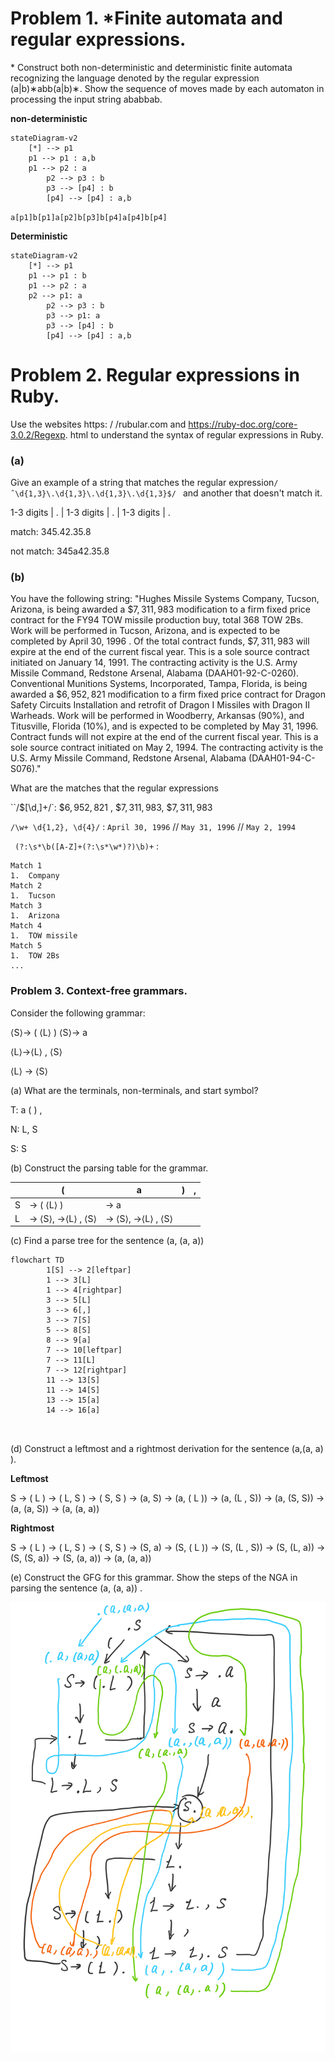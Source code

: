 # Problem 1. *Finite automata and regular expressions.

\* Construct both non-deterministic and deterministic finite automata recognizing the language denoted by the regular expression (a|b)∗abb(a|b)∗. Show the sequence of moves made by each automaton in processing the input string ababbab.

**non-deterministic**

```mermaid
stateDiagram-v2
    [*] --> p1
    p1 --> p1 : a,b
    p1 --> p2 : a
		p2 --> p3 : b
		p3 --> [p4] : b
		[p4] --> [p4] : a,b
```

`a[p1]b[p1]a[p2]b[p3]b[p4]a[p4]b[p4]`

**Deterministic**

```mermaid
stateDiagram-v2
    [*] --> p1
    p1 --> p1 : b
    p1 --> p2 : a
    p2 --> p1: a
		p2 --> p3 : b
		p3 --> p1: a
		p3 --> [p4] : b
		[p4] --> [p4] : a,b
```





# Problem 2. Regular expressions in Ruby.

Use the websites https: / /rubular.com and https://ruby-doc.org/core-3.0.2/Regexp.
html to understand the syntax of regular expressions in Ruby.

### (a) 

Give an example of a string that matches the regular expression`/ˆ\d{1,3}\.\d{1,3}\.\d{1,3}\.\d{1,3}$/ ` and another that doesn't match it.

1-3 digits | . |  1-3 digits | . | 1-3 digits | .

match: 345.42.35.8

not match: 345a42.35.8

### (b) 

You have the following string:
"Hughes Missile Systems Company, Tucson, Arizona, is being awarded a $\$ 7,311,983$ modification to a firm fixed price contract for the FY94 TOW missile production buy, total 368 TOW 2Bs. Work will be performed in Tucson, Arizona, and is expected to be completed by April 30, 1996 . Of the total contract funds, $\$ 7,311,983$ will expire at the end of the current fiscal year. This is a sole source contract initiated on January 14, 1991. The contracting activity is the U.S. Army Missile Command, Redstone Arsenal, Alabama (DAAH01-92-C-0260).
Conventional Munitions Systems, Incorporated, Tampa, Florida, is being awarded a $\$ 6,952,821$ modification to a firm fixed price contract for Dragon Safety Circuits Installation and retrofit of Dragon I Missiles with Dragon II Warheads. Work will be performed in Woodberry, Arkansas (90%), and Titusville, Florida (10%), and is expected to be completed by May 31, 1996. Contract funds will not expire at the end of the current fiscal year. This is a sole source contract initiated on May 2, 1994. The contracting activity is the U.S. Army Missile Command, Redstone Arsenal, Alabama (DAAH01-94-C-S076)."

What are the matches that the regular expressions 

``/\$[\d,]+/`: $\$ 6,952,821$ , $\$ 7,311,983$, $\$ 7,311,983$

`/\w+ \d{1,2}, \d{4}/` : `April 30, 1996` // `May 31, 1996` //   `May 2, 1994`

` (?:\s*\b([A-Z]+(?:\s*\w*)?)\b)+` :

```
Match 1
1.	Company
Match 2
1.	Tucson
Match 3
1.	Arizona
Match 4
1.	TOW missile
Match 5
1.	TOW 2Bs
...
```





### Problem 3. Context-free grammars.

Consider the following grammar:

⟨S⟩→ ( ⟨L⟩ )
⟨S⟩→ a

⟨L⟩→⟨L⟩ ,  ⟨S⟩

⟨L⟩ → ⟨S⟩

(a) What are the terminals, non-terminals, and start symbol?

T: a (  )  ,

N: L, S

S: S

(b) Construct the parsing table for the grammar.

|      | (                  | a                  | )    | ,    |
| ---- | ------------------ | ------------------ | ---- | ---- |
| S    | → ( ⟨L⟩ )          | → a                |      |      |
| L    | → ⟨S⟩, →⟨L⟩ ,  ⟨S⟩ | → ⟨S⟩, →⟨L⟩ ,  ⟨S⟩ |      |      |

(c) Find a parse tree for the sentence (a, (a, a))

```mermaid
flowchart TD
		1[S] --> 2[leftpar]
		1 --> 3[L]
		1 --> 4[rightpar]
		3 --> 5[L]
		3 --> 6[,]
		3 --> 7[S]
		5 --> 8[S]
		8 --> 9[a]
		7 --> 10[leftpar]
		7 --> 11[L]
		7 --> 12[rightpar]
		11 --> 13[S]
		11 --> 14[S]
		13 --> 15[a]
		14 --> 16[a]
		
		
```



(d) Construct a leftmost and a rightmost derivation for the sentence (a,(a, a) ).

**Leftmost**

S -> ( L ) -> ( L, S ) -> ( S, S ) -> (a, S) -> (a, ( L )) -> (a, (L , S)) -> (a, (S, S)) -> (a, (a, S)) -> (a, (a, a))

**Rightmost**

S -> ( L ) -> ( L, S ) -> ( S, S ) -> (S, a) -> (S, ( L )) -> (S, (L , S)) -> (S, (L, a)) -> (S, (S, a)) -> (S, (a, a)) -> (a, (a, a))

(e) Construct the GFG for this grammar. Show the steps of the NGA in parsing the sentence (a, (a, a)) .









![image-20210910141835274](Untitled.assets/image-20210910141835274.png)



